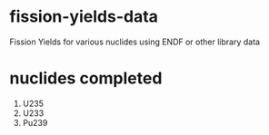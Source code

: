 # fission-yields-data
Fission Yields for various nuclides using ENDF or other library data


# nuclides completed 

1. U235
2. U233 
3. Pu239
